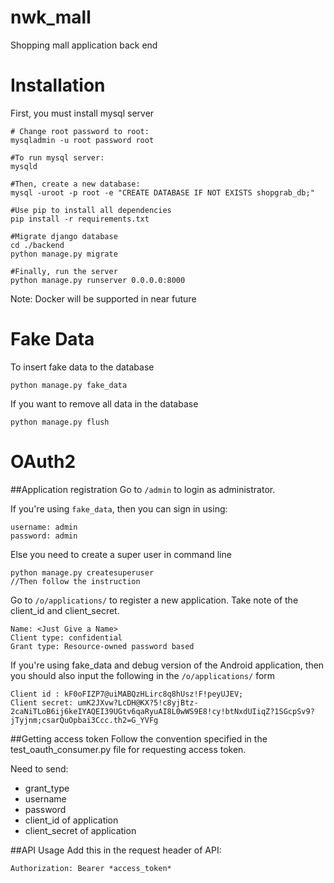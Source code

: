 nwk_mall
========
Shopping mall application back end

Installation
===========
First, you must install mysql server 

```
# Change root password to root:
mysqladmin -u root password root

#To run mysql server:
mysqld

#Then, create a new database:
mysql -uroot -p root -e "CREATE DATABASE IF NOT EXISTS shopgrab_db;"

#Use pip to install all dependencies
pip install -r requirements.txt

#Migrate django database
cd ./backend
python manage.py migrate

#Finally, run the server
python manage.py runserver 0.0.0.0:8000
```

Note: Docker will be supported in near future

Fake Data
=========
To insert fake data to the database
```
python manage.py fake_data
```

If you want to remove all data in the database
```
python manage.py flush
```

OAuth2
======
##Application registration
Go to `/admin` to login as administrator. 

If you're using `fake_data`, then you can sign in using:
```
username: admin
password: admin
```

Else you need to create a super user in command line
```
python manage.py createsuperuser
//Then follow the instruction
```

Go to `/o/applications/` to register a new application. Take note of the client_id and client_secret.

```
Name: <Just Give a Name>
Client type: confidential
Grant type: Resource-owned password based
```

If you're using fake_data and debug version of the Android application, then you should also input the following in the `/o/applications/` form
```
Client id : kF0oFIZP7@uiMABQzHLirc8q8hUsz!F!peyUJEV;
Client secret: umK2JXvw?LcDH@KX?5!c8yjBtz-2caNiTLoB6ij6keIYAQEI39UGtv6qaRyuAI8L0wWS9E8!cy!btNxdUIiqZ?1SGcpSv9?jTyjnm;csarQuOpbai3Ccc.th2=G_YVFg
```

##Getting access token
Follow the convention specified in the test_oauth_consumer.py file for requesting access token.

Need to send:
* grant_type
* username
* password
* client_id of application
* client_secret of application

##API Usage
Add this in the request header of API:
```
Authorization: Bearer *access_token*
```